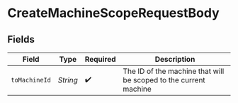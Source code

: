# CreateMachineScopeRequestBody


## Fields

| Field                                                            | Type                                                             | Required                                                         | Description                                                      |
| ---------------------------------------------------------------- | ---------------------------------------------------------------- | ---------------------------------------------------------------- | ---------------------------------------------------------------- |
| `toMachineId`                                                    | *String*                                                         | :heavy_check_mark:                                               | The ID of the machine that will be scoped to the current machine |